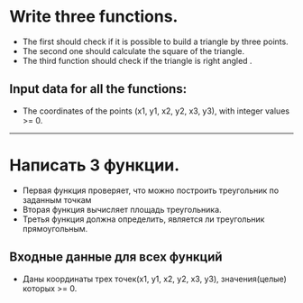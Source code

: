 # Write three functions.

-   The first should check if it is possible to build a triangle by three points.
-   The second one should calculate the square of the triangle.
-   The third function should check if the triangle is right angled .

## Input data for all the functions:

-   The coordinates of the points (x1, y1, x2, y2, x3, y3), with integer values >= 0.

---

# Написать 3 функции.

-   Первая функция проверяет, что можно построить треугольник по заданным точкам
-   Вторая функция вычисляет площадь треугольника.
-   Третья функция должна определить, является ли треугольник прямоугольным.

## Входные данные для всех функций

-   Даны координаты трех точек(x1, y1, x2, y2, x3, y3), значения(целые) которых >= 0.
